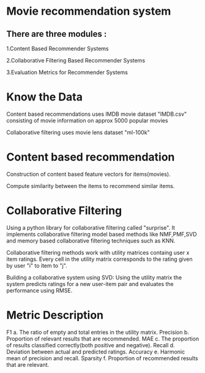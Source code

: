 # Movie recommendation system
## There are three modules :

1.Content Based Recommender Systems

2.Collaborative Filtering Based Recommender Systems

3.Evaluation Metrics for Recommender Systems

# Know the Data
Content based recommendations uses IMDB movie dataset "IMDB.csv" consisting of movie information on approx 5000 popular movies

Collaborative filtering uses movie lens dataset "ml-100k"


# Content based recommendation

Construction of content based feature vectors for items(movies).

Compute similarity between the items to recommend similar items.

# Collaborative Filtering

Using a python library for collaborative filtering called "surprise". It implements collaborative filtering model based methods like NMF,PMF,SVD and memory based collaborative filtering techniques such as KNN.

Collaborative filtering methods work with utility matrices containg user x item ratings. Every cell in the utility matrix corresponds to the rating given by user "i" to item to "j".

Building a collaborative system using SVD: Using the utility matrix the system predicts ratings for a new user-item pair and evaluates the performance using RMSE.

# Metric Description

F1  a. The ratio of empty and total entries in the utility matrix.
Precision  b. Proportion of relevant results that are recommended.
MAE  c. The proportion of results classified correctly(both positive and negative).
Recall  d. Deviation between actual and predicted ratings.
Accuracy  e. Harmonic mean of precision and recall.
Sparsity   f. Proportion of recommended results that are relevant.
